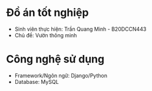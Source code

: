 # Đồ án tốt nghiệp
- Sinh viên thực hiện: Trần Quang Minh - B20DCCN443
- Chủ đề: Vườn thông minh

# Công nghệ sử dụng
- Framework/Ngôn ngữ: Django/Python
- Database: MySQL